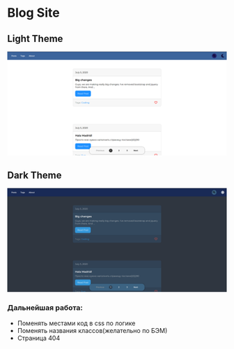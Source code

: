 # Blog Site
## Light Theme
![Light Theme](/images/light.png)
## Dark Theme
![Dark Theme](/images/dark.png)
### Дальнейшая работа:
* Поменять местами код в css по логике
* Поменять названия классов(желательно по БЭМ)
* Страница 404
